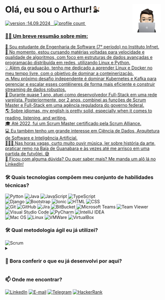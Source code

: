 <h1 style="border-bottom:none;">Olá, eu sou o Arthur!<img src="https://github.com/arthurmotta/arthurmotta/blob/main/memoji-arthur-2.png" width="5%"><a href="https://www.linkedin.com/in/arthura/"><img src="https://github.com/arthurmotta/arthurmotta/blob/main/memoji-arthur.png" width="18%" align="right"/</a> </h1>

![version :14.09.2024](https://img.shields.io/badge/última%20atualização-14.09.2024-05122A?style=flat&informational) &nbsp;
![profile count](https://komarev.com/ghpvc/?username=arthurmotta&color=05122A)&nbsp;

<div>
    <h3 style="border-bottom:none;">👨🏻 Um breve resumão sobre mim:</h3>
    <p>
        🏫 Sou estudante de Engenharia de Software (7° período) no Instituto Infnet.<br>
        📍 No momento, estou cursando matérias voltadas para velocidade e qualidade de algoritmos, com foco em estruturas de dados avançadas e programação distribuída em redes, utilizando Linux e Python.<br>
        💡 Além da graduação, tenho me dedicado a aprender Linux e Docker no meu tempo livre, com o objetivo de dominar a conteinerização.<br>
        🔜 Meu próximo desafio independente é dominar Kubernetes e Kafka para gerenciar e escalar esses contêineres de forma mais eficiente e construir streaming de dados robustos.<br>
        💼 Durante quase 1 ano, atuei como desenvolvedor Full-Stack em uma rede varejista. Posteriormente, por 2 anos, combinei as funções de Scrum Master e Full-Stack em uma agência reguladora do governo federal.<br>
        🌎 Sobre idiomas, my english is pretty solid, especially when it comes to reading, listening, and writing.<br>
        🎓 Até 2022, fui um Scrum Master certificado pela Scrum Alliance.<br>
        💻 Eu também tenho um grande interesse em Ciência de Dados, Arquitetura de Software e Inteligência Artificial.<br>
        🚣🏼‍♀️ Nas horas vagas, curto muito ouvir música, ler sobre história da arte, praticar remo na Baía de Guanabara e às vezes até me arrisco em uma partida de futvôlei. 😅<br>
        💬 Ficou com alguma dúvida? Ou quer saber mais? <a href="https://www.linkedin.com/in/arthura/">Me manda um alô lá no LinkedIn!</a>
    </p>
</div>

<div>
  <h3 style="border-bottom:none;">🛠 Quais tecnologias compõem meu conjunto de habilidades técnicas?</h3>
  <a><img src="https://img.shields.io/badge/-Python-05122A?style=flat&logo=python" alt="Pytton"></a>
  <a><img src="https://img.shields.io/badge/-Java-05122A?style=flat&logo=java" alt="Java"></a>
  <a><img src="https://img.shields.io/badge/-JavaScript-05122A?style=flat&logo=javascript" alt="JavaScript"></a>
  <a><img src="https://img.shields.io/badge/-TypeScript-05122A?style=flat&logo=typescript" alt="TypeScript"><br></a>
  <a><img src="https://img.shields.io/badge/-Django-05122A?style=flat&logo=django&logoColor=092E20" alt="Django"></a>
  <a><img src="https://img.shields.io/badge/-Bootstrap-05122A?style=flat&logo=bootstrap&logoColor=563D7C" alt="Bootstrap"></a>
  <a><img src="https://img.shields.io/badge/-Ionic-05122A?style=flat&logo=ionic" alt="Ionic"></a>
  <a><img src="https://img.shields.io/badge/-HTML-05122A?style=flat&logo=HTML5" alt="HTML"></a>
  <a><img src="https://img.shields.io/badge/-CSS-05122A?style=flat&logo=CSS3&logoColor=1572B6" alt="CSS"><br></a>
  <a><img src="https://img.shields.io/badge/-Git-05122A?style=flat&logo=git" alt="Git"></a>
  <a><img src="https://img.shields.io/badge/-GitHub-05122A?style=flat&logo=github" alt="GitHub"></a>
  <a><img src="https://img.shields.io/badge/-Jira-05122A?style=flat&logo=jira&logoColor=1572B6" alt="Jira"></a>
  <a><img src="https://img.shields.io/badge/-BitBucket-05122A?style=flat&logo=bitbucket&logoColor=1572B6" alt="BitBucket"></a>
  <a><img src="https://img.shields.io/badge/-Microsoft%20Teams-05122A?style=flat&logoColor=1572B6" alt="Microsoft Teams"></a>
  <a><img src="https://img.shields.io/badge/-Team%20Viewer-05122A?style=flat&logo=teamviewer&logoColor=1572B6" alt="Team Viewer"><br></a>
  <a><img src="https://img.shields.io/badge/-Visual%20Studio%20Code-05122A?style=flat&logo=visual-studio-code&logoColor=007ACC" alt="Visual Studio Code"></a>
  <a><img src="https://img.shields.io/badge/-PyCharm-05122A?style=flat&logo=pycharm" alt="PyCharm"></a>
  <a><img src="https://img.shields.io/badge/-IntelliJ%20IDEA-05122A?style=flat&logo=intellijidea" alt="IntelliJ IDEA"><br></a>
  <a><img src="https://img.shields.io/badge/-Mac%20OS-05122A?style=flat&logo=macos" alt="Mac OS"></a>
  <a><img src="https://img.shields.io/badge/-Linux-05122A?style=flat&logo=linux" alt="Linux"></a>
  <a><img src="https://img.shields.io/badge/VMWare-05122A?style=flat&logo=vmware&logoColor=white" alt="VMWare"></a>
  <a><img src="https://img.shields.io/badge/VirtualBox-05122A?style=flat&logo=virtualbox&logoColor=white" alt="VirtualBox"></a>
</div>

<div>
  <h3 style="border-bottom:none;">🛠 Qual metodologia ágil eu já utilizei?</h3>
  <a><img src="https://img.shields.io/badge/-Scrum%20Alliance%20Certified-05122A?style=flat&logo=scrumalliance" alt="Scrum"></a>&nbsp;
</div>

<div>
  <details>
    <summary><h3>🔎 Bora conferir o que eu já desenvolvi por aqui?</h3></summary>
    <ul>
      <details>
        <summary><h4>📚 Acadêmicos:</h4></summary>
          <p>Projetos, trabalhos, exercícios e anotações desenvolvidos durante a minha graduação.</p>
          <ul>
            <li><p><a href="url">Link do Repositório</a></p></li>
            <li><p><a href="url">Link do Repositório</a></p></li>
          </ul>
      </details>
      <details>
        <summary><h4>👨🏻‍🔧 Pessoais:</h4></summary>
          <p>Projetos criados fora de um contexto acadêmico.</p>
          <ul>
            <li><p><a href="url">Link do Repositório</a></p></li>
            <li><p><a href="url">Link do Repositório</a></p></li>
          </ul>
      </details>
      <details>
        <summary><h4>🔬 Experimentais:</h4></summary>
          <p>Para explorações de tecnologias, testes e estudo novas ferramentas.</p>
          <ul>
            <li><p><a href="https://github.com/arthurmotta/curso-python3">Curso de Python3 - Gustavo Guanabara</a></p></li>
            <li><p><a href="url">Link do Repositório</a></p></li>
          </ul>
      </details>
    </ul>
  </details>
</div>

<div>
  <h3 style="border-bottom:none;">📫 Onde me encontrar?</h3>
  <a href="https://www.linkedin.com/in/arthura/"><img alt="LinkedIn" src="https://img.shields.io/badge/Linkedin%20-%230077B5.svg?&style=flat&logo=linkedin&logoColor=white"/></a>
  <a href="mailto:arthuralmeidasocial@gmail.com"><img alt="E-mail" src="https://img.shields.io/badge/Gmail-D14836?style=flat&logo=gmail&logoColor=white"/></a> 
  <a href="https://t.me/username"><img alt="Telegram" src="https://img.shields.io/badge/-Telegram-05122A?style=flat&logo=telegram"/></a> 
  <a href="https://www.hackerrank.com/profile/arthurmotta"><img alt="HackerRank" src="https://img.shields.io/badge/-HackerRank-05122A?style=flat&logo=hackerrank"/></a>
 
</div>
